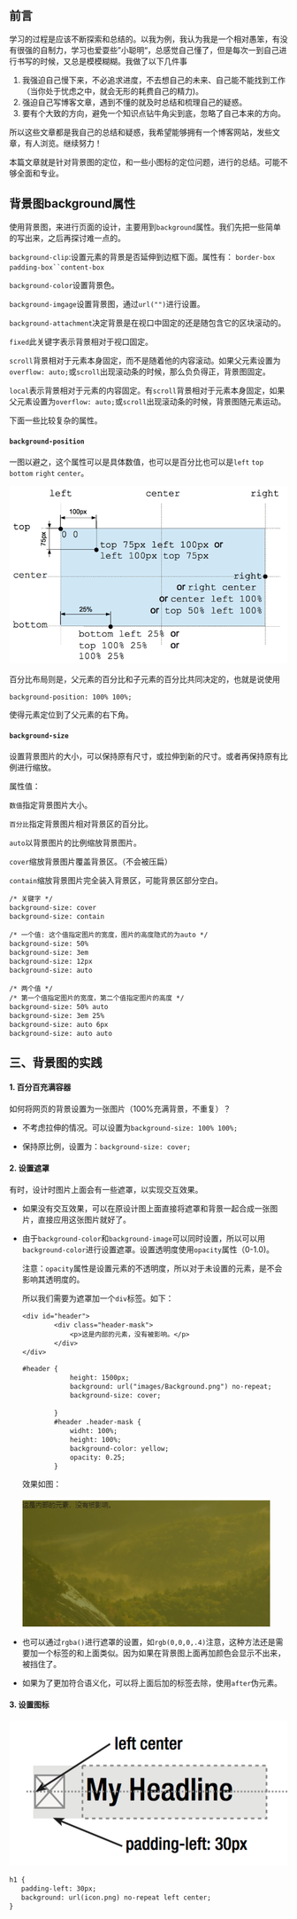 ## 前言

学习的过程是应该不断探索和总结的。以我为例，我认为我是一个相对愚笨，有没有很强的自制力，学习也爱耍些”小聪明“，总感觉自己懂了，但是每次一到自己进行书写的时候，又总是模模糊糊。我做了以下几件事

1. 我强迫自己慢下来，不必追求进度，不去想自己的未来、自己能不能找到工作（当你处于忧虑之中，就会无形的耗费自己的精力)。
2. 强迫自己写博客文章，遇到不懂的就及时总结和梳理自己的疑惑。
3. 要有个大致的方向，避免一个知识点钻牛角尖到底，忽略了自己本来的方向。

所以这些文章都是我自己的总结和疑惑，我希望能够拥有一个博客网站，发些文章，有人浏览。继续努力！

本篇文章就是针对背景图的定位，和一些小图标的定位问题，进行的总结。可能不够全面和专业。



## 背景图background属性

使用背景图，来进行页面的设计，主要用到`background`属性。我们先把一些简单的写出来，之后再探讨难一点的。

`background-clip`:设置元素的背景是否延伸到边框下面。属性有： `border-box` `padding-box``content-box`

`background-color`设置背景色。

`background-imgage`设置背景图，通过`url("")`进行设置。

`background-attachment`决定背景是在视口中固定的还是随包含它的区块滚动的。

`fixed`此关键字表示背景相对于视口固定。

`scroll`背景相对于元素本身固定，而不是随着他的内容滚动。如果父元素设置为`overflow: auto;`或`scroll`出现滚动条的时候，那么负负得正，背景图固定。

`local`表示背景相对于元素的内容固定。有`scroll`背景相对于元素本身固定，如果父元素设置为`overflow: auto;`或`scroll`出现滚动条的时候，背景图随元素运动。

下面一些比较复杂的属性。

#### `background-position`

一图以避之，这个属性可以是具体数值，也可以是百分比也可以是`left` ` top ` `bottom` `right` `center`。

![position类型图片示意](assets/position_type.png)

百分比布局则是，父元素的百分比和子元素的百分比共同决定的，也就是说使用

```
background-position: 100% 100%;
```

使得元素定位到了父元素的右下角。

#### `background-size`

设置背景图片的大小，可以保持原有尺寸，或拉伸到新的尺寸。或者再保持原有比例进行缩放。

属性值：

`数值`指定背景图片大小。

`百分比`指定背景图片相对背景区的百分比。

`auto`以背景图片的比例缩放背景图片。

`cover`缩放背景图片覆盖背景区。（不会被压扁）

`contain`缩放背景图片完全装入背景区，可能背景区部分空白。

```
/* 关键字 */
background-size: cover
background-size: contain

/* 一个值: 这个值指定图片的宽度，图片的高度隐式的为auto */
background-size: 50%
background-size: 3em
background-size: 12px
background-size: auto

/* 两个值 */
/* 第一个值指定图片的宽度，第二个值指定图片的高度 */
background-size: 50% auto
background-size: 3em 25%
background-size: auto 6px
background-size: auto auto
```

## 三、背景图的实践

#### 1. 百分百充满容器

如何将网页的背景设置为一张图片（100%充满背景，不重复）？

+ 不考虑拉伸的情况。可以设置为`background-size: 100% 100%;`

+ 保持原比例，设置为：`background-size: cover;`

#### 2. 设置遮罩

有时，设计时图片上面会有一些遮罩，以实现交互效果。

+ 如果没有交互效果，可以在原设计图上面直接将遮罩和背景一起合成一张图片，直接应用这张图片就好了。

+ 由于`background-color`和`background-image`可以同时设置，所以可以用`background-color`进行设置遮罩。设置透明度使用`opacity`属性（0-1.0)。

  注意：`opacity`属性是设置元素的不透明度，所以对于未设置的元素，是不会影响其透明度的。

  所以我们需要为遮罩加一个`div`标签。如下：

  ```
  <div id="header">
          <div class="header-mask">
              <p>这是内部的元素，没有被影响。</p>
          </div>
  </div>
  ```

  ```
  #header {
              height: 1500px;
              background: url("images/Background.png") no-repeat;
              background-size: cover;
  
          }
          #header .header-mask {
              widht: 100%;
              height: 100%;
              background-color: yellow;
              opacity: 0.25;
          }
  ```

  效果如图：

  ![1549419657386](assets/1549419657386.png)

+ 也可以通过`rgba()`进行遮罩的设置，如`rgb(0,0,0,.4)`注意，这种方法还是需要加一个标签的和上面类似。因为如果在背景图上面再加颜色会显示不出来，被挡住了。
+ 如果为了更加符合语义化，可以将上面后加的标签去除，使用`after`伪元素。

#### 3. 设置图标

![bullet](assets/bullet@2x.png)

```
h1 {
   padding-left: 30px;
   background: url(icon.png) no-repeat left center;
}
```

